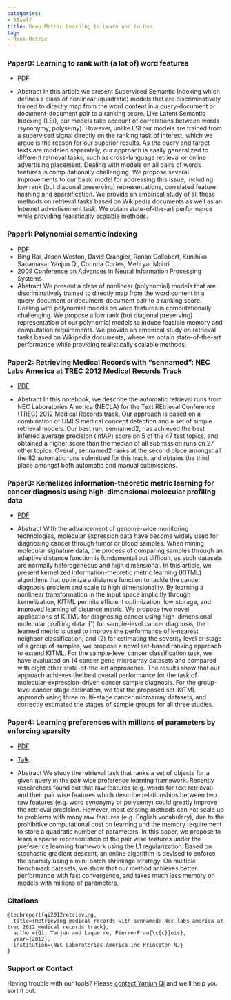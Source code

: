```yaml
---
categories:
- AIself
title: Deep Metric Learning to Learn and to Use  
tag:
- Rank-Metric
---
```


### Paper0: Learning to rank with (a lot of) word features

+ [PDF](https://link.springer.com/article/10.1007/s10791-009-9117-9)

+ Abstract
In this article we present Supervised Semantic Indexing which defines a class of nonlinear (quadratic) models that are discriminatively trained to directly map from the word content in a query-document or document-document pair to a ranking score. Like Latent Semantic Indexing (LSI), our models take account of correlations between words (synonymy, polysemy). However, unlike LSI our models are trained from a supervised signal directly on the ranking task of interest, which we argue is the reason for our superior results. As the query and target texts are modeled separately, our approach is easily generalized to different retrieval tasks, such as cross-language retrieval or online advertising placement. Dealing with models on all pairs of words features is computationally challenging. We propose several improvements to our basic model for addressing this issue, including low rank (but diagonal preserving) representations, correlated feature hashing and sparsification. We provide an empirical study of all these methods on retrieval tasks based on Wikipedia documents as well as an Internet advertisement task. We obtain state-of-the-art performance while providing realistically scalable methods.


### Paper1: Polynomial semantic indexing

+ [PDF](http://papers.nips.cc/paper/3742-polynomial-semantic-indexing.pdf)
+ Bing Bai, Jason Weston, David Grangier, Ronan Collobert, Kunihiko Sadamasa, Yanjun Qi, Corinna Cortes, Mehryar Mohri
+ 2009 Conference on Advances in Neural Information Processing Systems
+ Abstract
We present a class of nonlinear (polynomial) models that are discriminatively trained to directly map from the word content in a query-document or document-document pair to a ranking score. Dealing with polynomial models on word features is computationally challenging. We propose a low rank (but diagonal preserving) representation of our polynomial models to induce feasible memory and computation requirements. We provide an empirical study on retrieval tasks based on Wikipedia documents, where we obtain state-of-the-art performance while providing realistically scalable methods.


### Paper2: Retrieving Medical Records with “sennamed”: NEC Labs America at TREC 2012 Medical Records Track
+ [PDF](https://apps.dtic.mil/dtic/tr/fulltext/u2/a581305.pdf)

+ Abstract
In this notebook, we describe the automatic retrieval runs from NEC Laboratories America (NECLA) for the Text REtrieval Conference (TREC) 2012 Medical Records track. Our approach is based on a combination of UMLS medical concept detection and a set of simple retrieval models. Our best run, sennamed2, has achieved the best inferred average precision (infAP) score on 5 of the 47 test topics, and obtained a higher score than the median of all submission runs on 27 other topics. Overall, sennamed2 ranks at the second place amongst all the 82 automatic runs submitted for this track, and obtains the third place amongst both automatic and manual submissions.


### Paper3: Kernelized information-theoretic metric learning for cancer diagnosis using high-dimensional molecular profiling data
+ [PDF](https://www.cs.virginia.edu/yanjun/paperA14/2015-TKDD.pdf)

+ Abstract
With the advancement of genome-wide monitoring technologies, molecular expression data have become widely used for diagnosing cancer through tumor or blood samples. When mining molecular signature data, the process of comparing samples through an adaptive distance function is fundamental but difficult, as such datasets are normally heterogeneous and high dimensional. In this article, we present kernelized information-theoretic metric learning (KITML) algorithms that optimize a distance function to tackle the cancer diagnosis problem and scale to high dimensionality. By learning a nonlinear transformation in the input space implicitly through kernelization, KITML permits efficient optimization, low storage, and improved learning of distance metric. We propose two novel applications of KITML for diagnosing cancer using high-dimensional molecular profiling data: (1) for sample-level cancer diagnosis, the learned metric is used to improve the performance of k-nearest neighbor classification; and (2) for estimating the severity level or stage of a group of samples, we propose a novel set-based ranking approach to extend KITML. For the sample-level cancer classification task, we have evaluated on 14 cancer gene microarray datasets and compared with eight other state-of-the-art approaches. The results show that our approach achieves the best overall performance for the task of molecular-expression-driven cancer sample diagnosis. For the group-level cancer stage estimation, we test the proposed set-KITML approach using three multi-stage cancer microarray datasets, and correctly estimated the stages of sample groups for all three studies.


### Paper4: Learning preferences with millions of parameters by enforcing sparsity
+ [PDF](http://www-2.cs.cmu.edu/~qyj/papersA08/sparse-icdm10.pdf)
+ [Talk](http://www.cs.cmu.edu/~qyj/papersA08/sparse-icdm10-slide.pdf)

+ Abstract
We study the retrieval task that ranks a set of objects for a given query in the pair wise preference learning framework. Recently researchers found out that raw features (e.g. words for text retrieval) and their pair wise features which describe relationships between two raw features (e.g. word synonymy or polysemy) could greatly improve the retrieval precision. However, most existing methods can not scale up to problems with many raw features (e.g. English vocabulary), due to the prohibitive computational cost on learning and the memory requirement to store a quadratic number of parameters. In this paper, we propose to learn a sparse representation of the pair wise features under the preference learning framework using the L1 regularization. Based on stochastic gradient descent, an online algorithm is devised to enforce the sparsity using a mini-batch shrinkage strategy. On multiple benchmark datasets, we show that our method achieves better performance with fast convergence, and takes much less memory on models with millions of parameters.




### Citations

```
@techreport{qi2012retrieving,
  title={Retrieving medical records with sennamed: Nec labs america at trec 2012 medical records track},
  author={Qi, Yanjun and Laquerre, Pierre-Fran{\c{c}}ois},
  year={2012},
  institution={NEC Laboratories America Inc Princeton NJ}
}
```


### Support or Contact

Having trouble with our tools? Please [contact Yanjun Qi](mailto:yq2h@virginia.edu) and we’ll help you sort it out.
